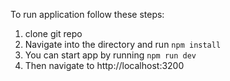 To run application follow these steps:

1. clone git repo
2. Navigate into the directory and run `npm install`
3. You can start app by running `npm run dev`
4. Then navigate to http://localhost:3200
